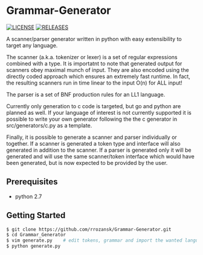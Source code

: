 # Grammar-Generator

[![LICENSE](https://img.shields.io/badge/LICENSE-MIT-green.svg)](https://github.com/rrozansk/Grammar-Generator/blob/master/LICENSE.txt) [![RELEASES](https://img.shields.io/badge/Releases-current-yellow.svg)](https://github.com/rrozansk/Grammar-Generator/releases)

A scanner/parser generator written in python with easy extensibility to target any language.

The scanner (a.k.a. tokenizer or lexer) is a set of regular expressions combined with a type.
It is importatnt to note that generated output for scanners obey maximal munch of input.
They are also encoded using the directly coded approach which ensures an extremely fast runtime.
In fact, the resulting scanners run in time linear to the input O(n) for ALL input!

The parser is a set of BNF production rules for an LL1 language.

Currently only generation to c code is targeted, but go and python are planned as well.
If your language of interest is not currently supported it is possible to write your own generator following the the c generator in src/generators/c.py as a template.

Finally, it is possible to generate a scanner and parser individually or together.
If a scanner is generated a token type and interface will also generated in addition to the scanner.
If a parser is generated only it will be generated and will use the same scanner/token interface which would have been generated, but is now expected to be provided by the user.

## Prerequisites
  - python 2.7

## Getting Started
```sh
$ git clone https://github.com/rrozansk/Grammar-Generator.git
$ cd Grammar_Generator
$ vim generate.py    # edit tokens, grammar and import the wanted language generator
$ python generate.py
```
